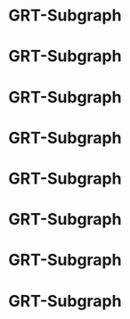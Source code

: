 # GRT-Subgraph
# GRT-Subgraph
# GRT-Subgraph
# GRT-Subgraph
# GRT-Subgraph
# GRT-Subgraph
# GRT-Subgraph
# GRT-Subgraph
